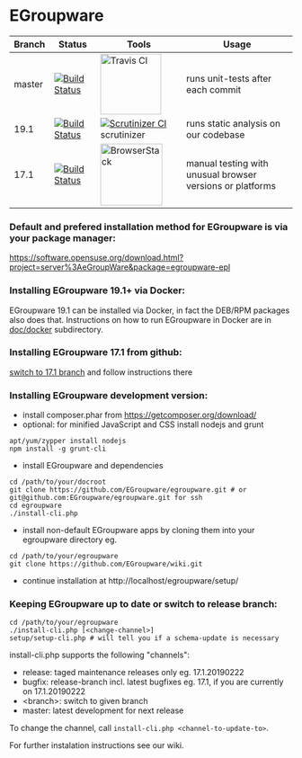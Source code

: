 # EGroupware
| Branch | Status | Tools | Usage |
| ------ | ------ | ----- | ----- |
| master | [![Build Status](https://travis-ci.org/EGroupware/egroupware.svg?branch=master)](https://travis-ci.org/EGroupware/egroupware) | <img src="https://travis-ci.com/images/logos/TravisCI-Full-Color.png" width="108" alt="Travis CI"/> | runs unit-tests after each commit |
| 19.1 | [![Build Status](https://travis-ci.org/EGroupware/egroupware.svg?branch=19.1)](https://travis-ci.org/EGroupware/egroupware) | [![Scrutinizer CI](https://scrutinizer-ci.com/images/logo.png)](https://scrutinizer-ci.com/g/EGroupware/egroupware/) scrutinizer | runs static analysis on our codebase |
| 17.1 | [![Build Status](https://travis-ci.org/EGroupware/egroupware.svg?branch=17.1)](https://travis-ci.org/EGroupware/egroupware) | <img src="https://p14.zdusercontent.com/attachment/1015988/zGiHOaPFC0e9nG4PJWXZH1Ibe?token=eyJhbGciOiJkaXIiLCJlbmMiOiJBMTI4Q0JDLUhTMjU2In0..i_vov1AU7X1qzPu3nYPL-Q.tdgDtQMrCCHEACS4aXPcYTKf8BeQUVGohG0-UFeEnJwC_d4KvmSz4EaV2NpQmQ9B-m-3Sj9EyfxNVW6XSOksFBd-QZz2CLu5il0ko2KdvC4YjEGFQkmPJOAPfVQfwXcZkg08eaX-4aluvvwBQQv5oXRbCVVX-lMtYE_1OPBTYPRZoBEWEnIlCGix05vC82EOvqzQ2Ht9lGpwfFLMfawIT5l-sCi5vAluKBJKR2pkduFqq3DD_E1Y2YqPA3utD3zDfcU5Zb4Qqd1pfkES3_9L3CnluMmIKG6bY5aFDyLPPUE.KENm6nkdraKqs2JzQIwHpQ" width="110" alt="BrowserStack"/> | manual testing with unusual browser versions or platforms |

### Default and prefered installation method for EGroupware is via your package manager:

  https://software.opensuse.org/download.html?project=server%3AeGroupWare&package=egroupware-epl

### Installing EGroupware 19.1+ via Docker:
EGroupware 19.1 can be installed via Docker, in fact the DEB/RPM packages also does that. Instructions on how to run EGroupware in Docker are in [doc/docker](https://github.com/EGroupware/egroupware/tree/master/doc/docker) subdirectory.

### Installing EGroupware 17.1 from github:
[switch to 17.1 branch](https://github.com/EGroupware/egroupware/tree/17.1) and follow instructions there

### Installing EGroupware development version:
* install composer.phar from https://getcomposer.org/download/
* optional: for minified JavaScript and CSS install nodejs and grunt
```
apt/yum/zypper install nodejs
npm install -g grunt-cli
```
* install EGroupware and dependencies
```
cd /path/to/your/docroot
git clone https://github.com/EGroupware/egroupware.git # or git@github.com:EGroupware/egroupware.git for ssh
cd egroupware
./install-cli.php
```
* install non-default EGroupware apps by cloning them into your egroupware directory eg.
```
cd /path/to/your/egroupware
git clone https://github.com/EGroupware/wiki.git
```
* continue installation at http://localhost/egroupware/setup/

### Keeping EGroupware up to date or switch to release branch:
```
cd /path/to/your/egroupware
./install-cli.php [<change-channel>]
setup/setup-cli.php # will tell you if a schema-update is necessary
```
install-cli.php supports the following "channels":
- release: taged maintenance releases only eg. 17.1.20190222
- bugfix:  release-branch incl. latest bugfixes eg. 17.1, if you are currently on 17.1.20190222
- \<branch\>: switch to given branch 
- master:  latest development for next release

To change the channel, call ```install-cli.php <channel-to-update-to>```.

For further instalation instructions see our wiki.
